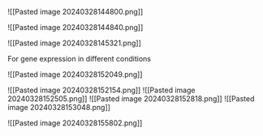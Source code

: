 ![[Pasted image 20240328144800.png]]

![[Pasted image 20240328144840.png]]

![[Pasted image 20240328145321.png]]

For gene expression in different conditions

![[Pasted image 20240328152049.png]]

![[Pasted image 20240328152154.png]]
![[Pasted image 20240328152505.png]]
![[Pasted image 20240328152818.png]]
![[Pasted image 20240328153048.png]]

![[Pasted image 20240328155802.png]]

